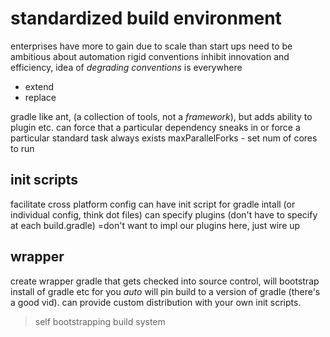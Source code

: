 standardized build environment
==============================
enterprises have more to gain due to scale than start ups
need to be ambitious about automation
rigid conventions inhibit innovation and efficiency, idea of _degrading conventions_ is everywhere
* extend
* replace

gradle like ant, (a collection of tools, not a _framework_), but adds ability to plugin etc.
can force that a particular dependency sneaks in or force a particular standard task always exists
maxParallelForks - set num of cores to run

init scripts
------------
facilitate cross platform config
can have init script for gradle intall (or individual config, think dot files)
can specify plugins (don't have to specify at each build.gradle)
=don't want to impl our plugins here, just wire up

wrapper
-------
create wrapper gradle that gets checked into source control, will bootstrap install of gradle etc for you *auto*
will pin build to a version of gradle (there's a good vid). can provide custom distribution with your own init
scripts.
> self bootstrapping build system